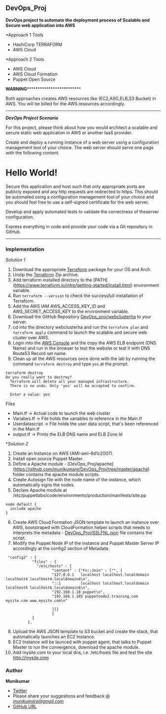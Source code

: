 ## DevOps_Proj

**DevOps project to automate the deployment process of Scalable and Secure web application into AWS**

*Approach 1 Tools

- HashiCorp TERRAFORM
- AWS Cloud

*Approach 2 Tools

- AWS Cloud
- AWS Cloud Formation
- Puppet Open Source

****************************************WARNING*****************************************************************

Both approaches creates AWS resources like (EC2,ASG,ELB,S3 Bucket) in AWS. You will be billed for the AWS resources accordingly.

****************************************************************************************************************

**_DevOps Project Scenario_**

For this project, please think about how you would architect a scalable and secure static web application in AWS or another IaaS provider.

Create and deploy a running instance of a web server using a configuration management tool of your choice. The web server should serve one page with the following content.

<html>

<head>

<title>Hello World</title>

</head>

<body>

<h1>Hello World!</h1>

</body>

</html>

Secure this application and host such that only appropriate ports are publicly exposed and any http requests are redirected to https. This should be automated using a configuration management tool of your choice and you should feel free to use a self-signed certificate for the web server.

Develop and apply automated tests to validate the correctness of theserver configuration.

Express everything in code and provide your code via a Git repository in GitHub.


---------------------------------------------------------------------------------------------------------------
### Implementation

*Solution 1*

1. Download the appropriate [Terraform](https://www.terraform.io/downloads.html) package for your OS and Arch.
2. Unzip the [Terraform](https://www.terraform.io/intro/getting-started/install.html) Zip archive.
3. Add terraform installed directory to the [PATH] (https://www.terraform.io/intro/getting-started/install.html) environment variable.
4. Run `terraform --version` to check the successfull installation of Terraform.
5. Add the AWS IAM AWS_ACCESS_KEY_ID and AWS_SECRET_ACCESS_KEY to the environment variable.
6. Download the GitHub Repository [DevOps_proj/webclusterha](https://github.com/munikumare/DevOps_Proj) to your server.
7. cd into the directory webclusterha and run the `terraform plan` and `terraform apply` command to launch the scalable and secure web cluster over AWS.
8. Login into the [AWS Console](https://aws.amazon.com/) and the copy the AWS ELB endpoint (DNS Name) and run in the browser to test the website or test it with DNS Route53 Record set name.
9. Clean up all the AWS resources once done with the lab by running the command `terraform destroy` and type `yes` at the prompt.
```
terraform destroy
Do you really want to destroy?
  Terraform will delete all your managed infrastructure.
  There is no undo. Only 'yes' will be accepted to confirm.

  Enter a value: yes
```

_Files_

- Main.tf -> Actual code to launch the web cluster
- Variabes.tf -> File holds the variables to reference in the Main.tf
- Userdatascript -> File holds the user data script, that's been referenced in the Main.tf
- output.tf -> Prints the ELB DNS name and ELB Zone Id


**Solution 2*

1. Create an Instance on AWS (AMI-ami-6d1c2007).
2. Install open source Puppet Master.
3. Define a Apache module - [DevOps_Proj/apache] (https://github.com/munikumare/DevOps_Proj/tree/master/apache) folder contains the apache module scripts.
4. Create Autosign file with the node name of the instance, which automatically signs the nodes.
5. Declare Apache module at /etc/puppetlabs/code/environments/production/manifests/site.pp
```
node default {
  include apache
}
```
6. Create AWS Cloud Formation JSON template to launch an instance over AWS, bootstraped with CloudFormation helper scripts that needs to interprets the metadata - [DevOps_Proj/SSLFNL.json](https://github.com/munikumare/DevOps_Proj/blob/master/SSLFNL.json) file contains the script.
7. Modify the Puppet Node IP of the instance and Puppet Master Server IP accordingly at the config2 section of Metadata.
```
 "config2" : {
            "files" : {
              "/etc/hosts" : {
                     "content" : {"Fn::Join" : ["", [
                     "127.0.0.1   localhost localhost.localdomain localhost4 localhost4.localdomain4\n",
                     "::1         localhost localhost.localdomain localhost6 localhost6.localdomain6\n",
                     "192.168.1.18 puppet\n",
                     "192.168.1.105 puppetnode2.training.com mysite.com www.mysite.com\n"

                     ]]}
                     }
            }
          },
```
8. Upload the AWS JSON template to S3 bucket and create the stack, that automatically launches an EC2 Instance.
9. EC2 Instance will be launced with puppet agent, that talks to Puppet Master to run the convergence, download the apache module.
10. Add mysite.com to your local dns, i.e. /etc/hosts file and test the site http://mysite.com


### Author
**Munikumar** 
- [Twitter](https://twitter.com/kumarenters)
- Please share your suggestions and feedback @ *munikumare@gmail.com*
- [GitHub URL](https://github.com/munikumare/)


